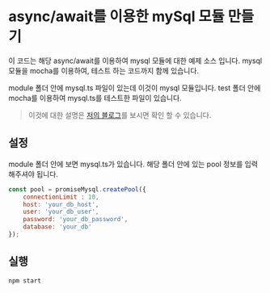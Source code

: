 # async/await를 이용한 mySql 모듈 만들기
이 코드는 해당 async/await를 이용하여 mysql 모듈에 대한 예제 소스 입니다.
mysql 모듈을 mocha를 이용하여, 테스트 하는 코드까지 함께 있습니다.

module 폴더 안에 mysql.ts 파일이 있는데 이것이 mysql 모듈입니다.
test 폴더 안에 mocha를 이용하여 mysql.ts를 테스트한 파일이 있습니다.
> 이것에 대한 설명은 [저의 블로그](https://mayajuni.github.io/2016/07/12/typescript-nodejs-mysql/)를 보시면 확인 할 수 있습니다.

## 설정
module 폴더 안에 보면 mysql.ts가 있습니다.
해당 폴더 안에 있는 pool 정보를 입력해주셔야 됩니다.
```javascript
const pool = promiseMysql.createPool({
    connectionLimit : 10,
    host: 'your_db_host',
    user: 'your_db_user',
    password: 'your_db_password',
    database: 'your_db'
});
```

## 실행
```bash
npm start
```

